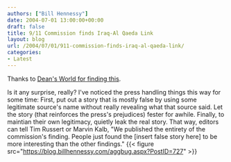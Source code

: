 ```yaml
---
authors: ["Bill Hennessy"]
date: 2004-07-01 13:00:00+00:00
draft: false
title: 9/11 Commission finds Iraq-Al Qaeda Link
layout: blog
url: /2004/07/01/911-commission-finds-iraq-al-qaeda-link/
categories:
- Latest
---
```


Thanks to [Dean's World for finding this](https://www.Deanesmay.com).    
  
Is it any surprise, really?  I've noticed the press handling things this way for some time:  First, put out a story that is mostly false by using some legitimate source's name without really revealing what that source said.  Let the story (that reinforces the press's prejudices) fester for awhile.  Finally, to maintian their own legitimacy, quietly leak the real story.  That way, editors can tell Tim Russert or Marvin Kalb, "We published the entirety of the commission's finding.  People just found the [insert false story here] to be more interesting than the other findings."  {{< figure src="https://blog.billhennessy.com/aggbug.aspx?PostID=727" >}}

